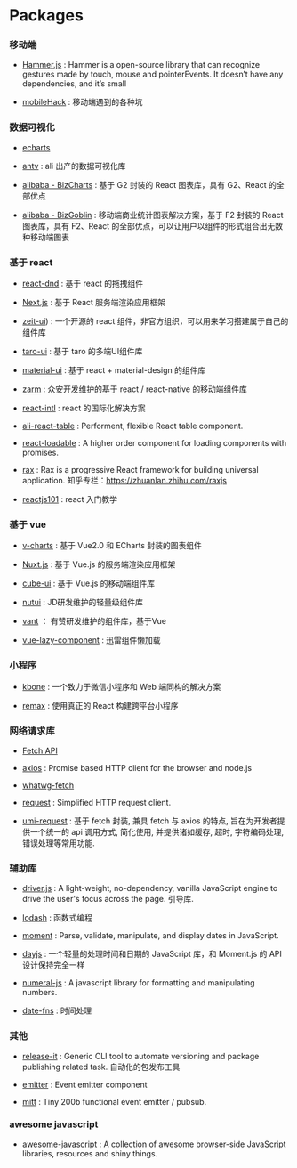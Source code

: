 # Packages

### 移动端

* [Hammer.js](https://github.com/hammerjs/hammer.js) : Hammer is a open-source library that can recognize gestures made by touch, mouse and pointerEvents. It doesn’t have any dependencies, and it’s small

* [mobileHack](https://github.com/RubyLouvre/mobileHack) : 移动端遇到的各种坑

### 数据可视化

* [echarts](https://github.com/apache/incubator-echarts)

* [antv](https://github.com/antvis) : ali 出产的数据可视化库

* [alibaba - BizCharts](https://github.com/alibaba/BizCharts) : 基于 G2 封装的 React 图表库，具有 G2、React 的全部优点

* [alibaba - BizGoblin](https://github.com/alibaba/BizGoblin) : 移动端商业统计图表解决方案，基于 F2 封装的 React 图表库，具有 F2、React 的全部优点，可以让用户以组件的形式组合出无数种移动端图表

### 基于 react 

* [react-dnd](https://github.com/react-dnd/react-dnd) : 基于 react 的拖拽组件

* [Next.js](https://github.com/vercel/next.js) : 基于 React 服务端渲染应用框架

* [zeit-ui](https://github.com/zeit-ui/react)) : 一个开源的 react 组件，非官方组织，可以用来学习搭建属于自己的组件库

* [taro-ui](https://github.com/NervJS/taro-ui) : 基于 taro 的多端UI组件库

* [material-ui](https://github.com/mui-org/material-ui) : 基于 react + material-design 的组件库

* [zarm](https://github.com/ZhongAnTech/zarm) : 众安开发维护的基于 react / react-native 的移动端组件库

* [react-intl](https://github.com/yahoo/react-intl) : react 的国际化解决方案

* [ali-react-table](https://github.com/alibaba/ali-react-table) : Performent, flexible React table component.

* [react-loadable](https://github.com/jamiebuilds/react-loadable) :  A higher order component for loading components with promises.

* [rax](https://github.com/alibaba/rax) : Rax is a progressive React framework for building universal application. 知乎专栏：https://zhuanlan.zhihu.com/raxjs

* [reactjs101](https://github.com/kdchang/reactjs101) : react 入门教学



### 基于 vue 

* [v-charts](https://github.com/ElemeFE/v-charts) : 基于 Vue2.0 和 ECharts 封装的图表组件

* [Nuxt.js](https://github.com/nuxt/nuxtjs.org) : 基于 Vue.js 的服务端渲染应用框架

* [cube-ui](https://github.com/didi/cube-ui) : 基于 Vue.js 的移动端组件库

* [nutui](https://github.com/jdf2e/nutui) : JD研发维护的轻量级组件库

* [vant](https://github.com/youzan/vant) ： 有赞研发维护的组件库，基于Vue

* [vue-lazy-component](https://github.com/xunleif2e/vue-lazy-component) : 迅雷组件懒加载

### 小程序

* [kbone](https://github.com/Tencent/kbone) : 一个致力于微信小程序和 Web 端同构的解决方案

* [remax](https://github.com/remaxjs/remax) : 使用真正的 React 构建跨平台小程序

### 网络请求库

* [Fetch API](https://developer.mozilla.org/zh-CN/docs/Web/API/Fetch_API)

* [axios](https://github.com/axios/axios) : Promise based HTTP client for the browser and node.js

* [whatwg-fetch](https://github.com/github/fetch)

* [request](https://github.com/request/request) : Simplified HTTP request client.

* [umi-request](https://github.com/umijs/umi-request/blob/master/src/request.js) : 基于 fetch 封装, 兼具 fetch 与 axios 的特点, 旨在为开发者提供一个统一的 api 调用方式, 简化使用, 并提供诸如缓存, 超时, 字符编码处理, 错误处理等常用功能.

### 辅助库

* [driver.js](https://github.com/kamranahmedse/driver.js) : A light-weight, no-dependency, vanilla JavaScript engine to drive the user's focus across the page. 引导库.

* [lodash](https://github.com/lodash/lodash) : 函数式编程

* [moment](https://github.com/moment/moment) : Parse, validate, manipulate, and display dates in JavaScript.

* [dayjs](https://github.com/iamkun/dayjs) : 一个轻量的处理时间和日期的 JavaScript 库，和 Moment.js 的 API 设计保持完全一样

* [numeral-js](https://github.com/adamwdraper/Numeral-js) : A javascript library for formatting and manipulating numbers.

* [date-fns](https://github.com/date-fns/date-fns) : 时间处理

### 其他

* [release-it](https://github.com/release-it/release-it) : Generic CLI tool to automate versioning and package publishing related task. 自动化的包发布工具

* [emitter](https://github.com/component/emitter) : Event emitter component

* [mitt](https://github.com/developit/mitt) : Tiny 200b functional event emitter / pubsub.

### awesome javascript

* [awesome-javascript](https://github.com/sorrycc/awesome-javascript) : A collection of awesome browser-side JavaScript libraries, resources and shiny things.

